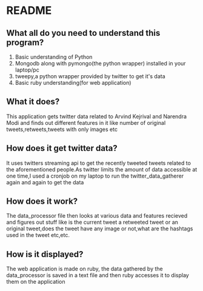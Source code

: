 # README

What all do you need to understand this program?
-------------------------------------------------------------------------------------------------------------------------------
1. Basic understanding of Python
2. Mongodb along with pymongo(the python wrapper) installed in your laptop/pc
3. tweepy,a python wrapper provided by twitter to get it's data
4. Basic ruby understanding(for web application)

What it does?
-------------------------------------------------------------------------------------------------------------------------------

This application gets twitter data related to Arvind Kejrival and Narendra Modi and finds out different features in it like number of original tweets,retweets,tweets with only images etc

How does it get twitter data?
-------------------------------------------------------------------------------------------------------------------------------
It uses twitters streaming api to get the recently tweeted tweets related to the aforementioned people.As twitter limits the amount of data accessible at one time,I used a cronjob on my laptop to run the twitter_data_gatherer again and again to get the data

How does it work?
-------------------------------------------------------------------------------------------------------------------------------
The data_processor file then looks at various data and features recieved and figures out stuff like is the current tweet a retweeted tweet or an original tweet,does the tweet have any image or not,what are the hashtags used in the tweet etc,etc.

How is it displayed?
-------------------------------------------------------------------------------------------------------------------------------
The web application is made on ruby, the data gathered by the data_processor is saved in a text file and then ruby accesses it to display them on the application
